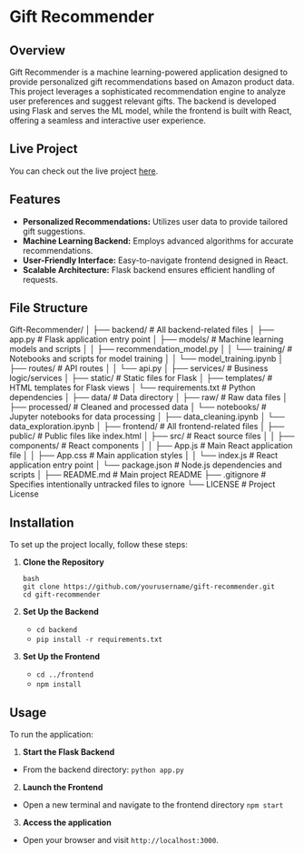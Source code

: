 # Gift Recommender

## Overview
Gift Recommender is a machine learning-powered application designed to provide personalized gift recommendations based on Amazon product data. This project leverages a sophisticated recommendation engine to analyze user preferences and suggest relevant gifts. The backend is developed using Flask and serves the ML model, while the frontend is built with React, offering a seamless and interactive user experience.

## Live Project
You can check out the live project [here](https://www.example.com).

## Features
- **Personalized Recommendations:** Utilizes user data to provide tailored gift suggestions.
- **Machine Learning Backend:** Employs advanced algorithms for accurate recommendations.
- **User-Friendly Interface:** Easy-to-navigate frontend designed in React.
- **Scalable Architecture:** Flask backend ensures efficient handling of requests.

## File Structure
Gift-Recommender/
│
├── backend/                  # All backend-related files
│   ├── app.py                # Flask application entry point
│   ├── models/               # Machine learning models and scripts
│   │   ├── recommendation_model.py
│   │   └── training/         # Notebooks and scripts for model training
│   │       └── model_training.ipynb
│   ├── routes/               # API routes
│   │   └── api.py
│   ├── services/             # Business logic/services
│   ├── static/               # Static files for Flask
│   ├── templates/            # HTML templates for Flask views
│   └── requirements.txt      # Python dependencies
│
├── data/                     # Data directory
│   ├── raw/                  # Raw data files
│   ├── processed/            # Cleaned and processed data
│   └── notebooks/            # Jupyter notebooks for data processing
│       ├── data_cleaning.ipynb
│       └── data_exploration.ipynb
│
├── frontend/                 # All frontend-related files
│   ├── public/               # Public files like index.html
│   ├── src/                  # React source files
│   │   ├── components/       # React components
│   │   ├── App.js            # Main React application file
│   │   ├── App.css           # Main application styles
│   │   └── index.js          # React application entry point
│   └── package.json          # Node.js dependencies and scripts
│
├── README.md                 # Main project README
├── .gitignore                # Specifies intentionally untracked files to ignore
└── LICENSE                   # Project License

## Installation
To set up the project locally, follow these steps:

1. **Clone the Repository**
   ```
   bash
   git clone https://github.com/yourusername/gift-recommender.git
   cd gift-recommender
   ```

2. **Set Up the Backend**
    - `cd backend`
    - `pip install -r requirements.txt`

3. **Set Up the Frontend**
    - `cd ../frontend`
    - `npm install`

## Usage
To run the application:

1. **Start the Flask Backend**
- From the backend directory:
`python app.py`


2. **Launch the Frontend**
- Open a new terminal and navigate to the frontend directory
`npm start`

3. **Access the application**
- Open your browser and visit `http://localhost:3000`.